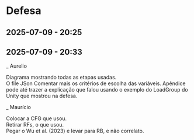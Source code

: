 # Defesa

## 2025-07-09 - 20:25

## 2025-07-09 - 20:33

_ Aurelio

Diagrama mostrando todas as etapas usadas.  
O file JSon
Comentar mais os critérios de escolha das variáveis.
Apêndice pode até trazer a explicação que falou usando o exemplo do LoadGroup do Unity que mostrou na defesa.

_ Maurício

Colocar a CFG que usou.  
Retirar RFs, o que usou.  
Pegar o Wu et al. (2023) e levar para RB, e não correlato.  

